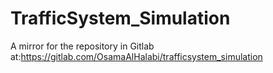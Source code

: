 # TrafficSystem_Simulation
A mirror for the repository in Gitlab at:https://gitlab.com/OsamaAlHalabi/trafficsystem_simulation
